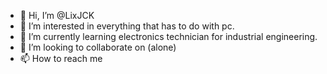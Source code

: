 - 👋 Hi, I’m @LixJCK
- 👀 I’m interested in everything that has to do with pc.
- 🌱 I’m currently learning electronics technician for industrial engineering.
- 💞️ I’m looking to collaborate on (alone)
- 📫 How to reach me 

<!---
LixJCK/LixJCK is a ✨ special ✨ repository because its `README.md` (this file) appears on your GitHub profile.
You can click the Preview link to take a look at your changes.
--->
